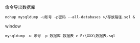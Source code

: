 命令导出数据库

```
nohup mysqldump -u账号 -p密码 --all-databases >/存放路径.sql &
```

window

```
mysqldump -u 账号 -p 数据库 数据表 > E:\XXX\数据表.sql
```



